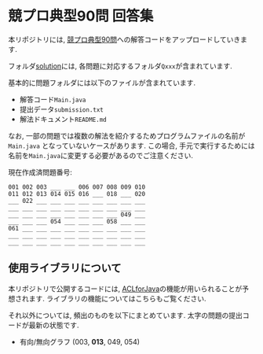 # 競プロ典型90問 回答集
本リポジトリには, [競プロ典型90問](https://github.com/E869120/kyopro_educational_90)への解答コードをアップロードしていきます.

フォルダ[solution](https://github.com/NASU41/tenkei90/solution)には, 各問題に対応するフォルダ`Qxxx`が含まれています.

基本的に問題フォルダには以下のファイルが含まれています.
- 解答コード`Main.java`
- 提出データ`submission.txt`
- 解法ドキュメント`README.md`

なお, 一部の問題では複数の解法を紹介するためプログラムファイルの名前が `Main.java` となっていないケースがあります.
この場合, 手元で実行するためには名前を`Main.java`に変更する必要があるのでご注意ください.

現在作成済問題番号:
```
001 002 003 ___ ___ 006 007 008 009 010
011 012 013 014 015 016 ___ 018 ___ 020
___ 022 ___ ___ ___ ___ ___ ___ ___ ___
___ ___ ___ ___ ___ ___ ___ ___ ___ ___
___ ___ ___ ___ ___ ___ ___ ___ 049 ___
___ ___ ___ 054 ___ ___ ___ 058 ___ ___
061 ___ ___ ___ ___ ___ ___ ___ ___ ___
___ ___ ___ ___ ___ ___ ___ ___ ___ ___
___ ___ ___ ___ ___ ___ ___ ___ ___ ___
```

## 使用ライブラリについて
本リポジトリで公開するコードには, [ACLforJava](https://github.com/NASU41/AtCoderLibraryForJava)の機能が用いられることが予想されます. ライブラリの機能についてはこちらもご覧ください.

それ以外については, 頻出のものを以下にまとめています.
太字の問題の提出コードが最新の状態です.
- 有向/無向グラフ (003, **013**, 049, 054)